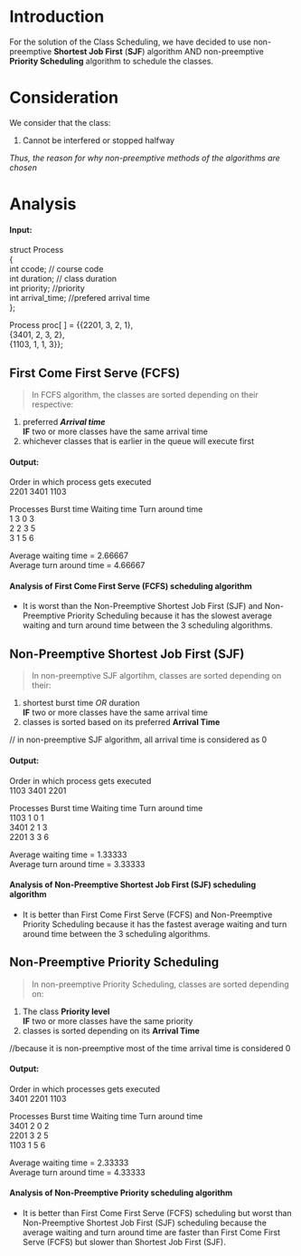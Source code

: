 # Introduction

For the solution of the Class Scheduling, we have decided to use 
non-preemptive **Shortest Job First** (**SJF**) algorithm
AND
non-preemptive **Priority Scheduling** algorithm
to schedule the classes.

# Consideration

We consider that the class:
1.  Cannot be interfered or stopped halfway

_Thus, the reason for why non-preemptive methods of the algorithms are chosen_

# Analysis

#### Input:

struct Process </br>
{ </br>
   int ccode;          // course code </br>
   int duration;       // class duration </br>
   int priority;       //priority </br>
   int arrival_time;   //prefered arrival time </br>
};

Process proc[ ] = {{2201, 3, 2, 1}, </br>
                  {3401, 2, 3, 2}, </br>
                  {1103, 1, 1, 3}}; </br>
 
## First Come First Serve (FCFS)

 > In FCFS algorithm, the classes are sorted depending on their respective: </br>
 1. preferred ***Arrival time*** </br>
 **IF** two or more classes have the same arrival time </br>
 2. whichever classes that is earlier in the queue will execute first

#### Output:

Order in which process gets executed </br>
2201    3401    1103

Processes   Burst time   Waiting time   Turn around time </br>
   1            3           0             3 </br>
   2            2           3             5 </br>
   3            1           5             6 </br>
   
Average waiting time = 2.66667 </br>
Average turn around time = 4.66667

#### Analysis of First Come First Serve (FCFS) scheduling algorithm
- It is worst than the Non-Preemptive Shortest Job First (SJF) and Non-Preemptive Priority Scheduling because it has the slowest average waiting and turn around time between the 3 scheduling algorithms.

## Non-Preemptive Shortest Job First (SJF)

> In non-preemptive SJF algortihm, classes are sorted depending on their:
1. shortest burst time *OR* duration </br>
**IF** two or more classes have the same arrival time </br>
2. classes is sorted based on its preferred **Arrival Time**

// in non-preemptive SJF algorithm, all arrival time is considered as 0

#### Output:

Order in which process gets executed </br>
1103 3401 2201

Processes  Burst time  Waiting time  Turn around time </br>
 1103           1        0               1 </br>
 3401           2        1               3 </br>
 2201           3        3               6 </br>

Average waiting time = 1.33333 </br>
Average turn around time = 3.33333

#### Analysis of Non-Preemptive Shortest Job First (SJF) scheduling algorithm
- It is better than First Come First Serve (FCFS) and Non-Preemptive Priority Scheduling because it has the fastest average waiting and turn around time between the 3 scheduling algorithms.

## Non-Preemptive Priority Scheduling

> In non-preemptive Priority Scheduling, classes are sorted depending on:
1. The class **Priority level** </br>
**IF** two or more classes have the same priority </br>
2. classes is sorted depending on its **Arrival Time**

//because it is non-preemptive most of the time arrival time is considered 0

#### Output:

Order in which processes gets executed </br>
3401 2201 1103

Processes   Burst time   Waiting time   Turn around time </br>
   3401         2           0             2 </br>
   2201         3           2             5 </br>
   1103         1           5             6 </br>

Average waiting time = 2.33333 </br>
Average turn around time = 4.33333

#### Analysis of Non-Preemptive Priority scheduling algorithm
- It is better than First Come First Serve (FCFS) scheduling but worst than Non-Preemptive Shortest Job First (SJF) scheduling because the average waiting and turn around time are faster than First Come First Serve (FCFS) but slower than Shortest Job First (SJF).
